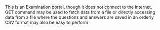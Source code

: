 This is an Examination portal, though it does not connect to the internet, GET command may be used to fetch data from a file or directly accessing data from a file where the questions and answers are saved in an orderly CSV format may also be easy to perform
